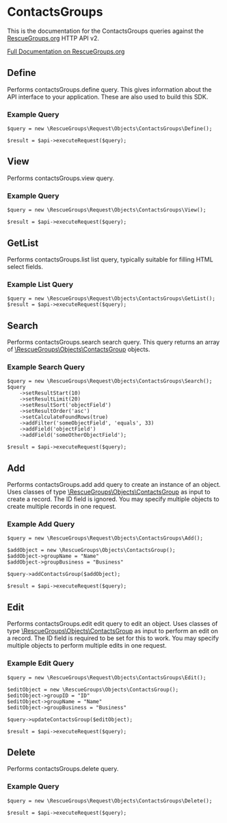 # ContactsGroups

This is the documentation for the ContactsGroups queries against the [RescueGroups.org](https://www.rescuegroups.org/) HTTP API v2.

[Full Documentation on RescueGroups.org](https://userguide.rescuegroups.org/display/APIDG/Object+definitions#Objectdefinitions-contactsGroups)

## Define






Performs contactsGroups.define query. This gives information about the API interface to your application. These are also used to build this SDK.

### Example Query

    $query = new \RescueGroups\Request\Objects\ContactsGroups\Define();

    $result = $api->executeRequest($query);


## View







Performs contactsGroups.view query.

### Example Query

    $query = new \RescueGroups\Request\Objects\ContactsGroups\View();

    $result = $api->executeRequest($query);


## GetList


Performs contactsGroups.list list query, typically suitable for filling HTML select fields.

### Example List Query

    $query = new \RescueGroups\Request\Objects\ContactsGroups\GetList();
    $result = $api->executeRequest($query);






## Search

Performs contactsGroups.search search query. This query returns an array of [\RescueGroups\Objects\ContactsGroup](../../src/Objects/ContactsGroup.php) objects.

### Example Search Query

    $query = new \RescueGroups\Request\Objects\ContactsGroups\Search();
    $query
        ->setResultStart(10)
        ->setResultLimit(20)
        ->setResultSort('objectField')
        ->setResultOrder('asc')
        ->setCalculateFoundRows(true)
        ->addFilter('someObjectField', 'equals', 33)
        ->addField('objectField')
        ->addField('someOtherObjectField');

    $result = $api->executeRequest($query);







## Add




Performs contactsGroups.add add query to create an instance of an object. Uses classes of type [\RescueGroups\Objects\ContactsGroup](../../src/Objects/ContactsGroup.php) as input to create a record. The ID field is ignored. You may specify multiple objects to create multiple records in one request.

### Example Add Query

    $query = new \RescueGroups\Request\Objects\ContactsGroups\Add();

    $addObject = new \RescueGroups\Objects\ContactsGroup();
    $addObject->groupName = "Name"
    $addObject->groupBusiness = "Business"

    $query->addContactsGroup($addObject);

    $result = $api->executeRequest($query);




## Edit



Performs contactsGroups.edit edit query to edit an object. Uses classes of type [\RescueGroups\Objects\ContactsGroup](../../src/Objects/ContactsGroup.php) as input to perform an edit on a record. The ID field is required to be set for this to work. You may specify multiple objects to perform multiple edits in one request.

### Example Edit Query

    $query = new \RescueGroups\Request\Objects\ContactsGroups\Edit();

    $editObject = new \RescueGroups\Objects\ContactsGroup();
    $editObject->groupID = "ID"
    $editObject->groupName = "Name"
    $editObject->groupBusiness = "Business"

    $query->updateContactsGroup($editObject);

    $result = $api->executeRequest($query);





## Delete







Performs contactsGroups.delete query.

### Example Query

    $query = new \RescueGroups\Request\Objects\ContactsGroups\Delete();

    $result = $api->executeRequest($query);


